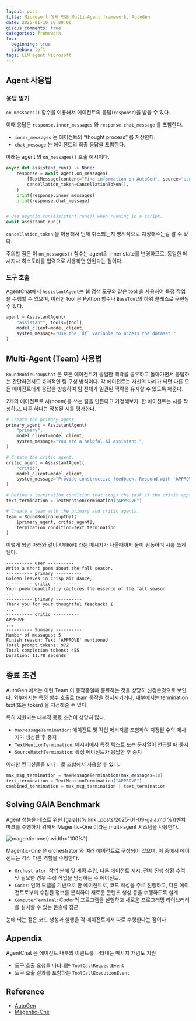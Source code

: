 ```yaml
---
layout: post
title: Microsoft 에서 만든 Multi-Agent framework, AutoGen
date: 2025-01-10 10:00:00
giscus_comments: true
categories: framework
toc:
  beginning: true
  sidebar: left
tags: LLM agent Microsoft
---
```


## Agent 사용법

### 응답 받기

`on_messages()` 함수를 이용해서 에이전트의 응답(`response`)을 받을 수 있다.

이때 응답은 `response.inner_messages` 와 `response.chat_message` 를 포함한다.

- `inner_messages` 는 에이전트의 “thought process” 를 저장한다.
- `chat_message` 는 에이전트의 최종 응답을 포함한다.

아래는 agent 의 `on_messages()` 호출 예시이다.

```python
async def assistant_run() -> None:
    response = await agent.on_messages(
        [TextMessage(content="Find information on AutoGen", source="user")],
        cancellation_token=CancellationToken(),
    )
    print(response.inner_messages)
    print(response.chat_message)


# Use asyncio.run(assistant_run()) when running in a script.
await assistant_run()
```

`cancellation_token` 을 이용해서 언제 취소되는지 명시적으로 지정해주는걸 알 수 있다.

주의할 점은 이 `on_messages()` 함수는 agent의 inner state를 변경하므로, 동일한 메시지나 히스토리를 입력으로 사용하면 안된다는 점이다.


### 도구 호출

AgentChat에서 `AssistantAgent`는 웹 검색 도구와 같은 tool 을 사용하여 특정 작업을 수행할 수 있으며, 이러한 tool 은 Python 함수나 `BaseTool`의 하위 클래스로 구현될 수 있다.

```python
agent = AssistantAgent(
    "assistant", tools=[tool], 
    model_client=model_client, 
    system_message="Use the `df` variable to access the dataset."
)
```

## Multi-Agent (Team) 사용법

`RoundRobinGroupChat` 은 모든 에이전트가 동일한 맥락을 공유하고 돌아가면서 응답하는 간단하면서도 효과적인 팀 구성 방식이다. 각 에이전트는 자신의 차례가 되면 다른 모든 에이전트에게 응답을 방송하여 팀 전체가 일관된 맥락을 유지할 수 있도록 해준다.

2개의 에이전트로 시(poem)를 쓰는 팀을 만든다고 가정해보자. 한 에이전트는 시를 작성하고, 다른 하나는 작성된 시를 평가한다.

```python
# Create the primary agent.
primary_agent = AssistantAgent(
    "primary",
    model_client=model_client,
    system_message="You are a helpful AI assistant.",
)

# Create the critic agent.
critic_agent = AssistantAgent(
    "critic",
    model_client=model_client,
    system_message="Provide constructive feedback. Respond with 'APPROVE' to when your feedbacks are addressed.",
)

# Define a termination condition that stops the task if the critic approves.
text_termination = TextMentionTermination("APPROVE")

# Create a team with the primary and critic agents.
team = RoundRobinGroupChat(
    [primary_agent, critic_agent], 
    termination_condition=text_termination
)
```

이렇게 되면 아래와 같이 `APPROVE` 라는 메시지가 나올때까지 둘이 핑퐁하며 시를 쓰게 된다.

```plaintext
---------- user ----------
Write a short poem about the fall season.
---------- primary ----------
Golden leaves in crisp air dance,  
---------- critic ----------
Your poem beautifully captures the essence of the fall season
...
---------- primary ----------
Thank you for your thoughtful feedback! I
...
---------- critic ----------
APPROVE
...
---------- Summary ----------
Number of messages: 5
Finish reason: Text 'APPROVE' mentioned
Total prompt tokens: 972
Total completion tokens: 455
Duration: 11.78 seconds
```

## 종료 조건

AutoGen 에서는 이런 Team 이 동작중일때 종료하는 것을 상당히 신경쓴것으로 보인다. 외부에서는 특정 함수 호출로 team 동작을 정지시키거나, 내부에서는 termination text(또는 token) 을 지정해줄 수 있다. 

특히 지원되는 내부적 종료 조건이 상당히 많다.

- `MaxMessageTermination`: 에이전트 및 작업 메시지를 포함하여 지정된 수의 메시지가 생성된 후 중지
- `TextMentionTermination`: 메시지에서 특정 텍스트 또는 문자열이 언급될 때 중지
- `SourceMatchTermination`: 특정 에이전트가 응답한 후 중지

이러한 컨디션들을 `&` 나 `|` 로 조합해서 사용할 수 있다.

```python
max_msg_termination = MaxMessageTermination(max_messages=10)
text_termination = TextMentionTermination("APPROVE")
combined_termination = max_msg_termination | text_termination
```

## Solving GAIA Benchmark

Agent 성능을 테스트 위한 [gaia]({% link _posts/2025-01-09-gaia.md %})벤치마크를 수행하기 위해서 Magentic-One 이라는 multi-agent 시스템을 사용한다.

![magentic-one](https://microsoft.github.io/autogen/stable/_images/autogen-magentic-one-example.png){: width="100%"}

Magentic-One 은 orchestrator 와 여러 에이전트로 구성되어 있으며, 이 중에서 에이전트는 각각 다른 역할을 수행한다.

- `Orchestrator`: 작업 분해 및 계획 수립, 다른 에이전트 지시, 전체 진행 상황 추적 및 필요한 경우 수정 작업을 담당하는 주 에이전트.
- `Coder`: 언어 모델을 기반으로 한 에이전트로, 코드 작성을 주로 진행하고, 다른 에이전트로부터 수집된 정보를 분석하여 새로운 콘텐츠 생성 등을 수행하도록 설계.
- `ComputerTerminal`: Coder의 프로그램을 실행하고 새로운 프로그래밍 라이브러리를 설치할 수 있는 콘솔에 접근.

눈에 띄는 점은 코드 생성과 실행을 각 에이전트에서 따로 수행한다는 점이다.


## Appendix

AgentChat 은 에이전트 내부의 이벤트를 나타내는 메시지 개념도 지원

- 도구 호출 요청을 나타내는 `ToolCallRequestEvent`
- 도구 호출 결과를 포함하는 `ToolCallExecutionEvent`

## Reference
- [AutoGen](https://microsoft.github.io/autogen/stable/)
- [Magentic-One](https://arxiv.org/abs/2411.04468)
